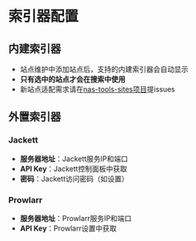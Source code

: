 # 索引器配置

## 内建索引器
- 站点维护中添加站点后，支持的内建索引器会自动显示
- **只有选中的站点才会在搜索中使用**
- 新站点适配需求请在[nas-tools-sites项目](https://github.com/linyuan0213/nas-tools-sites)提issues

## 外置索引器
### Jackett
- **服务器地址**：Jackett服务IP和端口
- **API Key**：Jackett控制面板中获取
- **密码**：Jackett访问密码（如设置）

### Prowlarr
- **服务器地址**：Prowlarr服务IP和端口
- **API Key**：Prowlarr设置中获取
